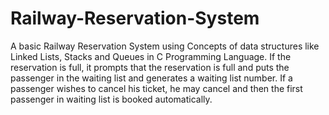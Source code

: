 # Railway-Reservation-System
A basic Railway Reservation System using Concepts of data structures like Linked Lists, Stacks and Queues in C Programming Language.
If the reservation is full, it prompts that the reservation is full and puts the passenger in the waiting list and generates a waiting list number.
If a passenger wishes to cancel his ticket, he may cancel and then the first passenger in waiting list is booked automatically.
